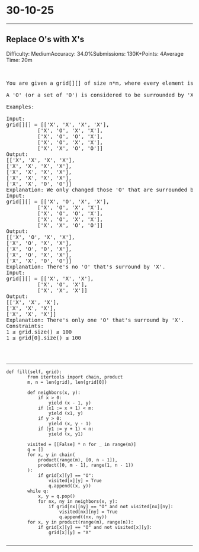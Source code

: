 # 30-10-25
---
## Replace O's with X's
Difficulty: MediumAccuracy: 34.0%Submissions: 130K+Points: 4Average Time: 20m

<pre>


You are given a grid[][] of size n*m, where every element is either 'O' or 'X'. You have to replace all 'O' or a group of 'O' with 'X' that are surrounded by 'X'.

A 'O' (or a set of 'O') is considered to be surrounded by 'X' if there are 'X' at locations just below, just above, just left and just right of it.

Examples:

Input: 
grid[][] = [['X', 'X', 'X', 'X'], 
          ['X', 'O', 'X', 'X'], 
          ['X', 'O', 'O', 'X'], 
          ['X', 'O', 'X', 'X'], 
          ['X', 'X', 'O', 'O']]
Output: 
[['X', 'X', 'X', 'X'], 
['X', 'X', 'X', 'X'], 
['X', 'X', 'X', 'X'], 
['X', 'X', 'X', 'X'], 
['X', 'X', 'O', 'O']]
Explanation: We only changed those 'O' that are surrounded by 'X'
Input: 
grid[][] = [['X', 'O', 'X', 'X'], 
          ['X', 'O', 'X', 'X'], 
          ['X', 'O', 'O', 'X'], 
          ['X', 'O', 'X', 'X'], 
          ['X', 'X', 'O', 'O']]
Output: 
[['X', 'O', 'X', 'X'], 
['X', 'O', 'X', 'X'], 
['X', 'O', 'O', 'X'], 
['X', 'O', 'X', 'X'], 
['X', 'X', 'O', 'O']]
Explanation: There's no 'O' that's surround by 'X'.
Input: 
grid[][] = [['X', 'X', 'X'], 
          ['X', 'O', 'X'], 
          ['X', 'X', 'X']]
Output: 
[['X', 'X', 'X'], 
['X', 'X', 'X'], 
['X', 'X', 'X']]
Explanation: There's only one 'O' that's surround by 'X'.
Constraints:
1 ≤ grid.size() ≤ 100
1 ≤ grid[0].size() ≤ 100


    
</pre>

---
```
def fill(self, grid):
        from itertools import chain, product
        m, n = len(grid), len(grid[0])
        
        def neighbors(x, y):
            if x > 0:
                yield (x - 1, y)
            if (x1 := x + 1) < m:
                yield (x1, y)
            if y > 0:
                yield (x, y - 1)
            if (y1 := y + 1) < n:
                yield (x, y1)
                
        visited = [[False] * n for _ in range(m)]
        q = []
        for x, y in chain(
            product(range(m), [0, n - 1]),
            product([0, m - 1], range(1, n - 1))
        ):
            if grid[x][y] == "O":
                visited[x][y] = True
                q.append((x, y))
        while q:
            x, y = q.pop()
            for nx, ny in neighbors(x, y):
                if grid[nx][ny] == "O" and not visited[nx][ny]:
                    visited[nx][ny] = True
                    q.append((nx, ny))
        for x, y in product(range(m), range(n)):
            if grid[x][y] == "O" and not visited[x][y]:
                grid[x][y] = "X"
        
```
---
